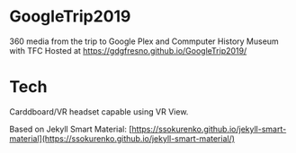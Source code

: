 # GoogleTrip2019
360 media from the trip to Google Plex and Commputer History Museum with TFC
Hosted at https://gdgfresno.github.io/GoogleTrip2019/

# Tech
Carddboard/VR headset capable using VR View.

Based on Jekyll Smart Material:
[https://ssokurenko.github.io/jekyll-smart-material](https://ssokurenko.github.io/jekyll-smart-material/)
